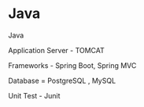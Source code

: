 # Java
Java


Application Server - TOMCAT

Frameworks - Spring Boot, Spring MVC

Database = PostgreSQL , MySQL

Unit Test - Junit



